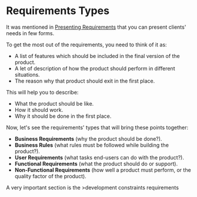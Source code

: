 # Requirements Types
It was mentioned in [Presenting Requirements](https://github.com/SG-Eddin/Technical-Documentation-Best-Practices/blob/main/Requirements/Requirements-Overview.md#presenting-requirements) that you can present clients' needs in few forms. 

To get the most out of the requirements, you need to think of it as:
- A list of features which should be included in the final version of the product.
- A let of description of how the product should perform in different situations.
- The reason why that product should exit in the first place.

This will help you to describe:
- What the product should be like.
- How it should work.
- Why it should be done in the first place.

Now, let's see the requirements' types that will bring these points together:

- **Business Requirements** (why the product should be done?).
- **Business Rules** (what rules must be followed while building the product?).
- **User Requirements** (what tasks end-users can do with the product?).
- **Functional Requirements** (what the product should do or support).
- **Non-Functional Requirements** (how well a product must perform, or the quality factor of the product).

A very important section is the >development constraints requirements
